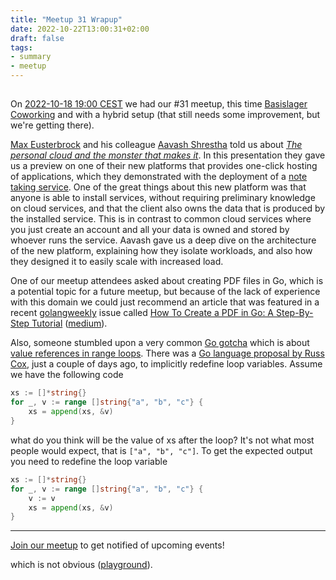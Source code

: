 ```yaml
---
title: "Meetup 31 Wrapup"
date: 2022-10-22T13:00:31+02:00
draft: false
tags:
- summary
- meetup
---
```


## 

On [2022-10-18 19:00 CEST](meetup) we had our #31 meetup, this time [Basislager Coworking][basislager] and with a hybrid setup (that still needs some improvement, but we're getting there).

[Max Eusterbrock][max] and his colleague [Aavash Shrestha](aavash) told us about [_The personal cloud and the monster that makes it_][slides].  In this presentation they gave us a preview on one of their new platforms that provides one-click hosting of applications, which they demonstrated with the deployment of a [note taking service][knotro].  One of the great things about this new platform was that anyone is able to install services, without requiring preliminary knowledge on cloud services, and that the client also owns the data that is produced by the installed service.  This is in contrast to common cloud services where you just create an account and all your data is owned and stored by whoever runs the service.  Aavash gave us a deep dive on the architecture of the new platform, explaining how they isolate workloads, and also how they designed it to easily scale with increased load.

One of our meetup attendees asked about creating PDF files in Go, which is a potential topic for a future meetup, but because of the lack of experience with this domain we could just recommend an article that was featured in a recent [golangweekly][goweekly] issue called [How To Create a PDF in Go: A Step-By-Step Tutorial][gopdf] ([medium](https://medium.com/the-godev-corner/how-to-create-a-pdf-in-go-157355429a94)).

Also, someone stumbled upon a very common [Go gotcha][gotchas] which is about [value references in range loops][gofaq].  There was a [Go language proposal by Russ Cox][proposal], just a couple of days ago, to implicitly redefine loop variables.  Assume we have the following code

```go
xs := []*string{}
for _, v := range []string{"a", "b", "c"} {
    xs = append(xs, &v)
}
```

what do you think will be the value of xs after the loop?  It's not what most people would expect, that is `["a", "b", "c"]`.  To get the expected output you need to redefine the loop variable

```go
xs := []*string{}
for _, v := range []string{"a", "b", "c"} {
    v := v
    xs = append(xs, &v)
}
```

----

[Join our meetup](https://www.meetup.com/Leipzig-Golang) to get notified of
upcoming events!


which is not obvious ([playground](https://go.dev/play/p/OpE2m09Q-OP)).

[slides]: /downloads/deta-leipzig-gophers-31-slides.pdf
[meetup]: https://www.meetup.com/leipzig-golang/events/282941951/
[basislager]: https://www.basislager.co/
[deta]: https://www.deta.sh/
[max]: https://de.linkedin.com/in/xeust
[aavash]: https://de.linkedin.com/in/aavshr
[knotro]: https://knotro.com/getting-started/deploy-your-app
[goweekly]: https://golangweekly.com
[gopdf]: https://scribe.rip/the-godev-corner/how-to-create-a-pdf-in-go-157355429a94
[gotchas]: https://github.com/golang-leipzig/gotchas
[proposal]: https://github.com/golang/go/discussions/56010
[gofaq]: https://go.dev/doc/faq#closures_and_goroutines